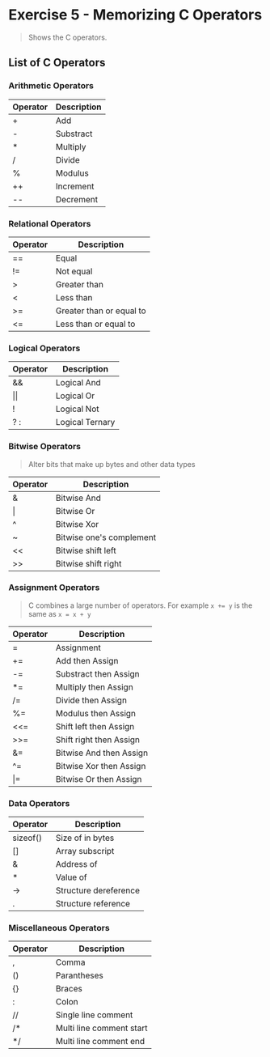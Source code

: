 # Exercise 5 - Memorizing C Operators
> Shows the C operators.

## List of C Operators

### Arithmetic Operators
|Operator|Description|
|--------|-----------|
| + | Add |
|-|Substract|
|*|Multiply|
|/|Divide|
|%|Modulus|
|++|Increment|
|--|Decrement|

### Relational Operators
|Operator|Description|
|--------|-----------|
|==|Equal|
|!=|Not equal|
|>|Greater than|
|<|Less than|
|>=|Greater than or equal to|
|<=|Less than or equal to|

### Logical Operators
|Operator|Description|
|--------|-----------|
|&&|Logical And|
| \|\| |Logical Or|
|!|Logical Not|
|? :|Logical Ternary|

### Bitwise Operators
> Alter bits that make up bytes and other data types

|Operator|Description|
|--------|-----------|
|&|Bitwise And|
|\||Bitwise Or|
|^|Bitwise Xor|
|~|Bitwise one's complement|
|<<|Bitwise shift left|
|>>|Bitwise shift right|

### Assignment Operators
> C combines a large number of operators. For example `x += y` is the same as `x = x + y`

|Operator|Description|
|--------|-----------|
|=|Assignment|
|+=|Add then Assign|
|-=|Substract then Assign|
|*=|Multiply then Assign|
|/=|Divide then Assign|
|%=|Modulus then Assign|
|<<=|Shift left then Assign|
|>>=|Shift right then Assign|
|&=|Bitwise And then Assign|
|^=|Bitwise Xor then Assign|
|\|=|Bitwise Or then Assign|

### Data Operators
|Operator|Description|
|--------|-----------|
|sizeof()|Size of in bytes|
|[]|Array subscript|
|&|Address of|
|*|Value of|
|->|Structure dereference|
|.|Structure reference|

### Miscellaneous Operators
|Operator|Description|
|--------|-----------|
|,|Comma|
|()|Parantheses|
|{}|Braces|
|:|Colon|
|//|Single line comment|
|/*|Multi line comment start|
|*/|Multi line comment end|
